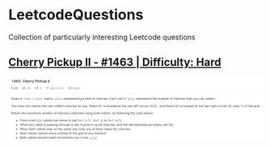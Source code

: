 # LeetcodeQuestions
Collection of particularly interesting Leetcode questions


## [Cherry Pickup II - #1463 | Difficulty: Hard](https://leetcode.com/problems/cherry-pickup-ii/)

[![N|Solid](images/cherry-pickup-ii.png)](#)
